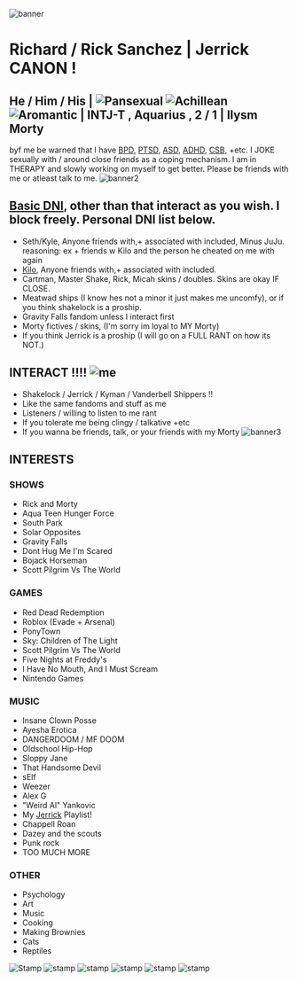  ![banner](https://media.discordapp.net/attachments/1319074753880788995/1319550919347798047/Untitled3_20241219232312.png?ex=67665f0f&is=67650d8f&hm=7eccfe6c3e8cfaf5b31b3b4bec13690c6e75d4af68d488d1e5e33890caf9cd22&=&format=webp&quality=lossless&width=920&height=517) 
  # Richard / Rick Sanchez | Jerrick CANON !

  ## He / Him / His   |   ![Pansexual](https://media.discordapp.net/attachments/1319074753880788995/1319106863173730394/pansexual-3-stripes-21-pxx.png?ex=67661300&is=6764c180&hm=2e18af061704b6faf6694c0dff672605a0ab9bfbc2a6ea75700e46d03f111851&=&format=webp&quality=lossless&width=26&height=26) ![Achillean](https://media.discordapp.net/attachments/1319074753880788995/1319106863521861673/achillean-3-stripes-20-px.png?ex=67661300&is=6764c180&hm=ad401d0a6bef4a4fd4a6f63e1dd8144f474116817dbc34c0801ea5a23b30a11c&=&format=webp&quality=lossless&width=25&height=25) ![Aromantic](https://media.discordapp.net/attachments/1319074753880788995/1319106863744417873/aromantic-5-stripes-20-px.png?ex=67661300&is=6764c180&hm=125e580bea9047d62a9efa0025b0e9641e70945bc57691ad9c437c8e685557a9&=&format=webp&quality=lossless&width=25&height=25)  | INTJ-T , Aquarius , 2 / 1 | Ilysm Morty
byf me be warned that I have [BPD](https://www.mayoclinic.org/diseases-conditions/borderline-personality-disorder/symptoms-causes/syc-20370237), [PTSD](https://www.mayoclinic.org/diseases-conditions/post-traumatic-stress-disorder/symptoms-causes/syc-20355967#:~:text=Post%2Dtraumatic%20stress%20disorder%20(PTSD)%20is%20a%20mental%20health,uncontrollable%20thoughts%20about%20the%20event.), [ASD](https://www.mayoclinic.org/diseases-conditions/autism-spectrum-disorder/symptoms-causes/syc-20352928), [ADHD](https://www.mayoclinic.org/diseases-conditions/adult-adhd/symptoms-causes/syc-20350878), [CSB](https://www.mayoclinic.org/diseases-conditions/compulsive-sexual-behavior/symptoms-causes/syc-20360434), +etc. I JOKE sexually with / around close friends as a coping mechanism. I am in THERAPY and slowly working on myself to get better. Please be friends with me or atleast talk to me.
![banner2](https://media.discordapp.net/attachments/1319074753880788995/1319550919993593926/Untitled3_20241219232248.png?ex=67665f0f&is=67650d8f&hm=87ed78e436e985f2084351ffe2410a7f8130589bbbfd6d8f7c67b0234cf28cb6&=&format=webp&quality=lossless&width=920&height=517)
## [Basic DNI](https://listography.com/dontinteract), other than that interact as you wish. I block freely. Personal DNI list below.
- Seth/Kyle, Anyone friends with,+ associated with included, Minus JuJu. reasoning: ex + friends w Kilo and the person he cheated on me with again 
- [Kilo](https://docs.google.com/document/d/1sbPk6Lbz1WlNXDhX_iy1KCiK76hT8tJYvRlX5CgWKUA/edit?tab=t.0), Anyone friends with,+ associated with included.
- Cartman, Master Shake, Rick, Micah skins / doubles. Skins are okay IF CLOSE.
- Meatwad ships (I know hes not a minor it just makes me uncomfy), or if you think shakelock is a proship.
- Gravity Falls fandom unless I interact first
- Morty fictives / skins, (I'm sorry im loyal to MY Morty)
- If you think Jerrick is a proship (I will go on a FULL RANT on how its NOT.)
## INTERACT !!!! ![me](https://media.discordapp.net/attachments/1319074753880788995/1319644787707609140/tumblr_5b9b195d46d089b55835ec7422e23ca1_490cc2d4_75.png?ex=6766b67b&is=676564fb&hm=ef91901c5bc8443e6c2432e2a605f2edd8f6269320bfbce3e5c83fee474ef18e&=&format=webp&quality=lossless&width=46&height=51)
- Shakelock / Jerrick / Kyman / Vanderbell Shippers !!
- Like the same fandoms and stuff as me
- Listeners / willing to listen to me rant
- If you tolerate me being clingy / talkative +etc
- If you wanna be friends, talk, or your friends with my Morty
![banner3](https://media.discordapp.net/attachments/1319074753880788995/1319550919691599882/Untitled3_20241219232259.png?ex=67665f0f&is=67650d8f&hm=cc9d26a5447f4481bddbaaa1c34ae14c48e9c60be38826eae393dae5fab2a2bc&=&format=webp&quality=lossless&width=920&height=517)
## INTERESTS
### SHOWS
- Rick and Morty
- Aqua Teen Hunger Force
- South Park
- Solar Opposites
- Gravity Falls
- Dont Hug Me I'm Scared
- Bojack Horseman
- Scott Pilgrim Vs The World
### GAMES
- Red Dead Redemption
- Roblox (Evade + Arsenal)
- PonyTown
- Sky: Children of The Light
- Scott Pilgrim Vs The World
- Five Nights at Freddy's
- I Have No Mouth, And I Must Scream
- Nintendo Games
### MUSIC
- Insane Clown Posse
- Ayesha Erotica
- DANGERDOOM / MF DOOM
- Oldschool Hip-Hop
- Sloppy Jane
- That Handsome Devil
- sElf
- Weezer
- Alex G
- "Weird Al" Yankovic
- My [Jerrick](https://open.spotify.com/playlist/1HGNU6SH3Vfsiks9BqEacu?si=KSPriplsTXGDB1Bo5QyXcg) Playlist!
- Chappell Roan
- Dazey and the scouts
- Punk rock
- TOO MUCH MORE
### OTHER
- Psychology
- Art
- Music
- Cooking
- Making Brownies
- Cats
- Reptiles
  
![Stamp](https://media.discordapp.net/attachments/1319074753880788995/1319644786629808168/tumblr_5df03ec1f72b48daa0d331919d2b2247_86a2356c_100.webp?ex=6766b67a&is=676564fa&hm=4bc7100c0c3325bd69716ae92eec4378797b6992a4d1a066071bedb5f1bb20bb&=&animated=true&width=125&height=68) ![stamp](https://media.discordapp.net/attachments/1319074753880788995/1319644786851975189/tumblr_2b1826ed139f0326a31238f59db21bc3_507d6fe9_100.png?ex=6766b67b&is=676564fb&hm=6078f3e4f05a07c8aee875ddab7e268e972db2d43c3ae814924b353e02a8db14&=&format=webp&quality=lossless&width=118&height=70) ![stamp](https://media.discordapp.net/attachments/1319074753880788995/1319644787980374058/tumblr_c07452103fc64e81a653de54296b6445_fa652e99_100.png?ex=6766b67b&is=676564fb&hm=3d3c36de08b90c179cefb9b310582528582c18cdfba9b349153065be2a89e8a5&=&format=webp&quality=lossless&width=123&height=70) ![stamp](https://media.discordapp.net/attachments/1319074753880788995/1319644787506286642/tumblr_4c83deb03358b16d854af39594a137c6_4dd7c0b2_100.png?ex=6766b67b&is=676564fb&hm=f3528ccb670aeeb76b412228ba081973636cc59e37d1902087746d725cd11721&=&format=webp&quality=lossless&width=118&height=70) ![stamp](https://media.discordapp.net/attachments/1319074753880788995/1319644787279925349/tumblr_422e4bd84c2a97ee134f0cc293bf2e53_3e139e70_100.png?ex=6766b67b&is=676564fb&hm=74d7755d03ac8a1752592ac33a3b21ac8034070b33d7c8a849f60eb4cf79d67a&=&format=webp&quality=lossless&width=123&height=70) ![stamp](https://media.discordapp.net/attachments/1319074753880788995/1319644787053297674/tumblr_3ba84be3f2ec45364024f7c9d86f5f92_ee065a07_100.webp?ex=6766b67b&is=676564fb&hm=fe546b81ec12a02661310c13b1211c983d4a39bfb09fbf87aa204029a8c72a20&=&animated=true&width=123&height=70)

